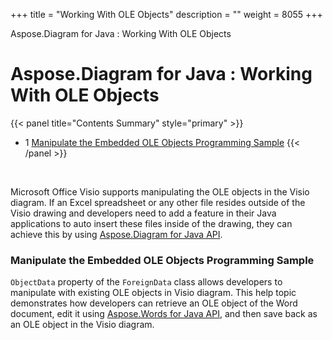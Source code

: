 +++
title = "Working With OLE Objects" 
description = "" 
weight = 8055 
+++

Aspose.Diagram for Java : Working With OLE Objects  

# Aspose.Diagram for Java : Working With OLE Objects


{{< panel title="Contents Summary" style="primary" >}}
*   1 [Manipulate the Embedded OLE Objects Programming Sample](#WorkingWithOLEObjects-ManipulatetheEmbeddedOLEObjectsProgrammingSample)
{{< /panel >}}
 

 

Microsoft Office Visio supports manipulating the OLE objects in the Visio diagram. If an Excel spreadsheet or any other file resides outside of the Visio drawing and developers need to add a feature in their Java applications to auto insert these files inside of the drawing, they can achieve this by using [Aspose.Diagram for Java API](http://www.aspose.com/products/diagram/java).

### Manipulate the Embedded OLE Objects Programming Sample

`ObjectData` property of the `ForeignData` class allows developers to manipulate with existing OLE objects in Visio diagram. This help topic demonstrates how developers can retrieve an OLE object of the Word document, edit it using [Aspose.Words for Java API](http://www.aspose.com/products/words/java), and then save back as an OLE object in the Visio diagram.


